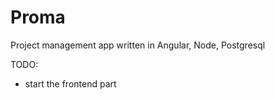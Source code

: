 # Proma

Project management app written in Angular, Node, Postgresql

TODO:

- start the frontend part
